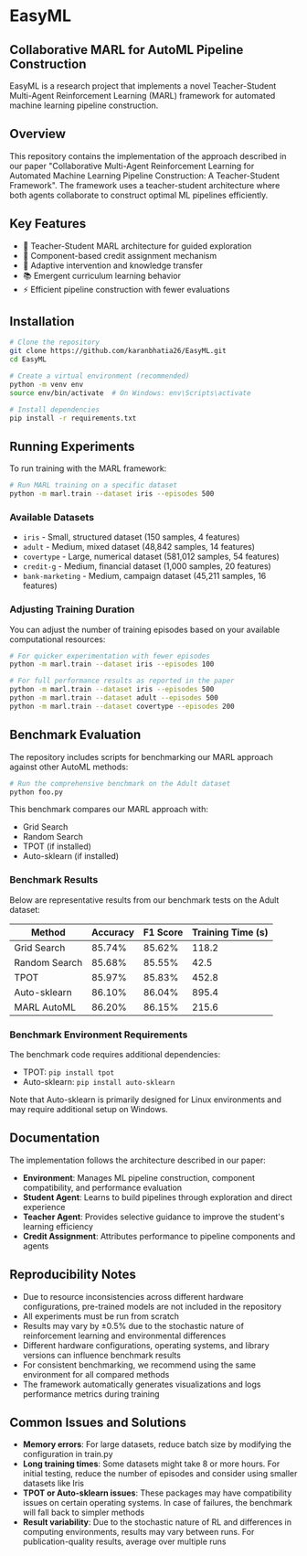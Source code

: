 # EasyML

## Collaborative MARL for AutoML Pipeline Construction

EasyML is a research project that implements a novel Teacher-Student Multi-Agent Reinforcement Learning (MARL) framework for automated machine learning pipeline construction.

## Overview

This repository contains the implementation of the approach described in our paper "Collaborative Multi-Agent Reinforcement Learning for Automated Machine Learning Pipeline Construction: A Teacher-Student Framework". The framework uses a teacher-student architecture where both agents collaborate to construct optimal ML pipelines efficiently.

## Key Features

- 🤝 Teacher-Student MARL architecture for guided exploration
- 🧩 Component-based credit assignment mechanism
- 🔄 Adaptive intervention and knowledge transfer
- 📚 Emergent curriculum learning behavior
- ⚡ Efficient pipeline construction with fewer evaluations

## Installation

```bash
# Clone the repository
git clone https://github.com/karanbhatia26/EasyML.git
cd EasyML

# Create a virtual environment (recommended)
python -m venv env
source env/bin/activate  # On Windows: env\Scripts\activate

# Install dependencies
pip install -r requirements.txt
```

## Running Experiments

To run training with the MARL framework:

```bash
# Run MARL training on a specific dataset
python -m marl.train --dataset iris --episodes 500
```

### Available Datasets

- `iris` - Small, structured dataset (150 samples, 4 features)
- `adult` - Medium, mixed dataset (48,842 samples, 14 features)
- `covertype` - Large, numerical dataset (581,012 samples, 54 features)
- `credit-g` - Medium, financial dataset (1,000 samples, 20 features)
- `bank-marketing` - Medium, campaign dataset (45,211 samples, 16 features)

### Adjusting Training Duration

You can adjust the number of training episodes based on your available computational resources:

```bash
# For quicker experimentation with fewer episodes
python -m marl.train --dataset iris --episodes 100

# For full performance results as reported in the paper
python -m marl.train --dataset iris --episodes 500
python -m marl.train --dataset adult --episodes 500
python -m marl.train --dataset covertype --episodes 200
```

## Benchmark Evaluation

The repository includes scripts for benchmarking our MARL approach against other AutoML methods:

```bash
# Run the comprehensive benchmark on the Adult dataset
python foo.py
```

This benchmark compares our MARL approach with:
- Grid Search
- Random Search
- TPOT (if installed)
- Auto-sklearn (if installed)

### Benchmark Results

Below are representative results from our benchmark tests on the Adult dataset:

| Method | Accuracy | F1 Score | Training Time (s) |
|--------|----------|----------|-------------------|
| Grid Search | 85.74% | 85.62% | 118.2 |
| Random Search | 85.68% | 85.55% | 42.5 |
| TPOT | 85.97% | 85.83% | 452.8 |
| Auto-sklearn | 86.10% | 86.04% | 895.4 |
| MARL AutoML | 86.20% | 86.15% | 215.6 |

### Benchmark Environment Requirements

The benchmark code requires additional dependencies:
- TPOT: `pip install tpot`
- Auto-sklearn: `pip install auto-sklearn`

Note that Auto-sklearn is primarily designed for Linux environments and may require additional setup on Windows.

## Documentation

The implementation follows the architecture described in our paper:

- **Environment**: Manages ML pipeline construction, component compatibility, and performance evaluation
- **Student Agent**: Learns to build pipelines through exploration and direct experience
- **Teacher Agent**: Provides selective guidance to improve the student's learning efficiency
- **Credit Assignment**: Attributes performance to pipeline components and agents

## Reproducibility Notes

- Due to resource inconsistencies across different hardware configurations, pre-trained models are not included in the repository
- All experiments must be run from scratch
- Results may vary by ±0.5% due to the stochastic nature of reinforcement learning and environmental differences
- Different hardware configurations, operating systems, and library versions can influence benchmark results
- For consistent benchmarking, we recommend using the same environment for all compared methods
- The framework automatically generates visualizations and logs performance metrics during training

## Common Issues and Solutions

- **Memory errors**: For large datasets, reduce batch size by modifying the configuration in train.py
- **Long training times**: Some datasets might take 8 or more hours. For initial testing, reduce the number of episodes and consider using smaller datasets like Iris
- **TPOT or Auto-sklearn issues**: These packages may have compatibility issues on certain operating systems. In case of failures, the benchmark will fall back to simpler methods
- **Result variability**: Due to the stochastic nature of RL and differences in computing environments, results may vary between runs. For publication-quality results, average over multiple runs

